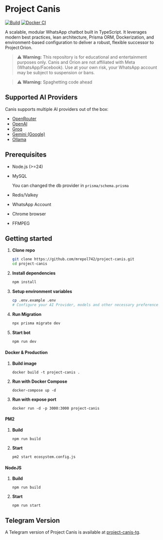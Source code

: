 # Project Canis

[![Build](https://github.com/mrepol742/project-canis/actions/workflows/build.yml/badge.svg)](https://github.com/mrepol742/project-canis/actions/workflows/build.yml) [![Docker CI](https://github.com/mrepol742/project-canis/actions/workflows/docker.yml/badge.svg)](https://github.com/mrepol742/project-canis/actions/workflows/docker.yml)

A scalable, modular WhatsApp chatbot built in TypeScript. It leverages modern best practices, lean architecture, Prisma ORM, Dockerization, and environment-based configuration to deliver a robust, flexible successor to Project Orion.

> ⚠️ **Warning:**
> This repository is for educational and entertainment purposes only.
> Canis and Orion are not affiliated with Meta (WhatsApp/Facebook).
> Use at your own risk, your WhatsApp account may be subject to suspension or bans.

> ⚠️ **Warning:**
> Spaghetting code ahead

## Supported AI Providers

Canis supports multiple AI providers out of the box:

- [OpenRouter](https://openrouter.ai/)
- [OpenAI](https://openai.com/)
- [Groq](https://groq.com/)
- [Gemini (Google)](https://ai.google.dev/gemini)
- [Ollama](https://ollama.com/)

## Prerequisites

- Node.js (>=24)
- MySQL

  You can changed the db provider in `prisma/schema.prisma`

- Redis/Valkey
- WhatsApp Account
- Chrome browser
- FFMPEG

## Getting started

1. **Clone repo**

   ```sh
   git clone https://github.com/mrepol742/project-canis.git
   cd project-canis

   ```

2. **Install dependencies**

   ```sh
   npm install
   ```

3. **Setup environment variables**

   ```sh
   cp .env.example .env
   # Configure your AI Provider, models and other necessary preferences.
   ```

4. **Run Migration**

   ```sh
   npx prisma migrate dev
   ```

5. **Start bot**

   ```sh
   npm run dev
   ```

#### Docker & Production

1. **Build image**

   ```
   docker build -t project-canis .
   ```

2. **Run with Docker Compose**

   ```
   docker-compose up -d
   ```

3. **Run with expose port**

   ```
   docker run -d -p 3000:3000 project-canis
   ```

#### PM2

1. **Build**

   ```
   npm run build
   ```

2. **Start**

   ```
   pm2 start ecosystem.config.js
   ```

#### NodeJS

1. **Build**

   ```
   npm run build
   ```

2. **Start**

   ```
   npm run start
   ```

## Telegram Version

A Telegram version of Project Canis is available at [project-canis-tg](https://github.com/mrepol742/project-canis-tg).
